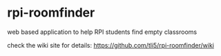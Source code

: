 # rpi-roomfinder
web based application to help RPI students find empty classrooms

check the wiki site for details: https://github.com/tli5/rpi-roomfinder/wiki

